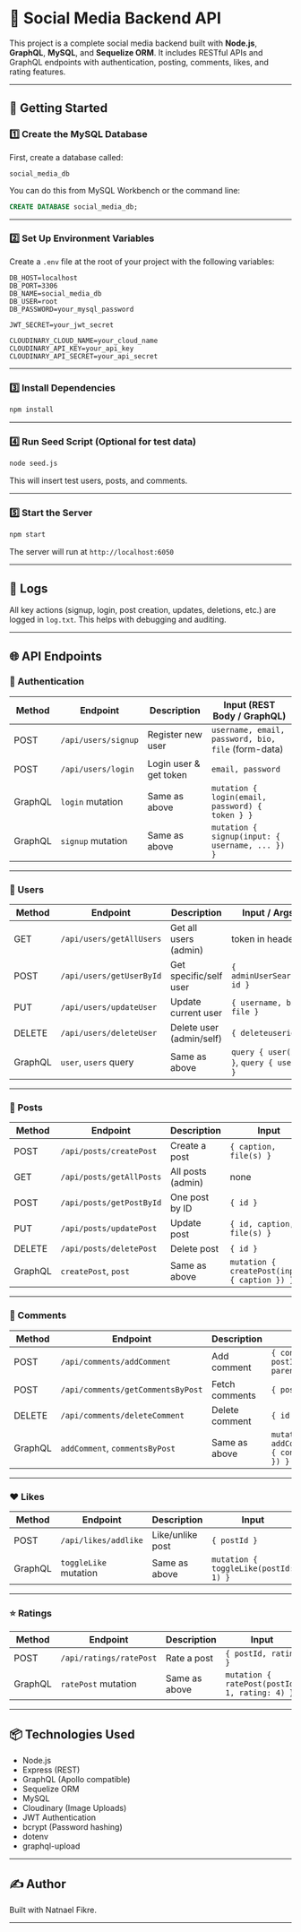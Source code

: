 
# 📸 Social Media Backend API

This project is a complete social media backend built with **Node.js**, **GraphQL**, **MySQL**, and **Sequelize ORM**. It includes RESTful APIs and GraphQL endpoints with authentication, posting, comments, likes, and rating features.

---

## 🚀 Getting Started

### 1️⃣ Create the MySQL Database

First, create a database called:

```
social_media_db
```

You can do this from MySQL Workbench or the command line:

```sql
CREATE DATABASE social_media_db;
```

---

### 2️⃣ Set Up Environment Variables

Create a `.env` file at the root of your project with the following variables:

```env
DB_HOST=localhost
DB_PORT=3306
DB_NAME=social_media_db
DB_USER=root
DB_PASSWORD=your_mysql_password

JWT_SECRET=your_jwt_secret

CLOUDINARY_CLOUD_NAME=your_cloud_name
CLOUDINARY_API_KEY=your_api_key
CLOUDINARY_API_SECRET=your_api_secret
```

---

### 3️⃣ Install Dependencies

```bash
npm install
```

---

### 4️⃣ Run Seed Script (Optional for test data)

```bash
node seed.js
```

This will insert test users, posts, and comments.

---

### 5️⃣ Start the Server

```bash
npm start
```

The server will run at `http://localhost:6050`

---

## 📜 Logs

All key actions (signup, login, post creation, updates, deletions, etc.) are logged in `log.txt`. This helps with debugging and auditing.

---

## 🌐 API Endpoints

### 🔑 Authentication

| Method | Endpoint        | Description             | Input (REST Body / GraphQL)         |
|--------|------------------|--------------------------|-------------------------------------|
| POST   | `/api/users/signup` | Register new user      | `username, email, password, bio, file` (form-data) |
| POST   | `/api/users/login`  | Login user & get token | `email, password` |
| GraphQL | `login` mutation   | Same as above          | `mutation { login(email, password) { token } }` |
| GraphQL | `signup` mutation  | Same as above          | `mutation { signup(input: { username, ... }) }` |

---

### 👤 Users

| Method | Endpoint              | Description             | Input / Args |
|--------|------------------------|--------------------------|--------------|
| GET    | `/api/users/getAllUsers` | Get all users (admin) | token in header |
| POST   | `/api/users/getUserById` | Get specific/self user | `{ adminUserSearch: id }` |
| PUT    | `/api/users/updateUser` | Update current user     | `{ username, bio, file }` |
| DELETE | `/api/users/deleteUser` | Delete user (admin/self) | `{ deleteuserid }` |
| GraphQL | `user`, `users` query | Same as above | `query { user(id) }`, `query { users }` |

---

### 📸 Posts

| Method | Endpoint              | Description         | Input |
|--------|------------------------|----------------------|-------|
| POST   | `/api/posts/createPost` | Create a post       | `{ caption, file(s) }` |
| GET    | `/api/posts/getAllPosts` | All posts (admin)   | none |
| POST   | `/api/posts/getPostById` | One post by ID      | `{ id }` |
| PUT    | `/api/posts/updatePost` | Update post         | `{ id, caption, file(s) }` |
| DELETE | `/api/posts/deletePost` | Delete post         | `{ id }` |
| GraphQL | `createPost`, `post`   | Same as above       | `mutation { createPost(input: { caption }) }` |

---

### 💬 Comments

| Method | Endpoint                    | Description       | Input |
|--------|------------------------------|--------------------|-------|
| POST   | `/api/comments/addComment`   | Add comment        | `{ content, postId, parentCommentId }` |
| POST   | `/api/comments/getCommentsByPost` | Fetch comments | `{ postId }` |
| DELETE | `/api/comments/deleteComment` | Delete comment     | `{ id }` |
| GraphQL | `addComment`, `commentsByPost` | Same as above | `mutation { addComment(input: { content, postId }) }` |

---

### ❤️ Likes

| Method | Endpoint              | Description       | Input |
|--------|------------------------|--------------------|-------|
| POST   | `/api/likes/addlike`   | Like/unlike post   | `{ postId }` |
| GraphQL | `toggleLike` mutation | Same as above     | `mutation { toggleLike(postId: 1) }` |

---

### ⭐ Ratings

| Method | Endpoint                 | Description       | Input |
|--------|---------------------------|--------------------|-------|
| POST   | `/api/ratings/ratePost`   | Rate a post        | `{ postId, rating }` |
| GraphQL | `ratePost` mutation      | Same as above      | `mutation { ratePost(postId: 1, rating: 4) }` |

---

## 📦 Technologies Used

- Node.js
- Express (REST)
- GraphQL (Apollo compatible)
- Sequelize ORM
- MySQL
- Cloudinary (Image Uploads)
- JWT Authentication
- bcrypt (Password hashing)
- dotenv
- graphql-upload

---

## ✍️ Author

Built with Natnael Fikre.

---
